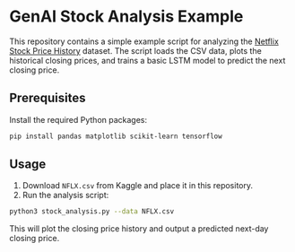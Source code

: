 # GenAI Stock Analysis Example

This repository contains a simple example script for analyzing the [Netflix Stock Price History](https://www.kaggle.com/datasets/adilshamim8/netflix-stock-price-history) dataset. The script loads the CSV data, plots the historical closing prices, and trains a basic LSTM model to predict the next closing price.

## Prerequisites

Install the required Python packages:

```bash
pip install pandas matplotlib scikit-learn tensorflow
```

## Usage

1. Download `NFLX.csv` from Kaggle and place it in this repository.
2. Run the analysis script:

```bash
python3 stock_analysis.py --data NFLX.csv
```

This will plot the closing price history and output a predicted next-day closing price.
